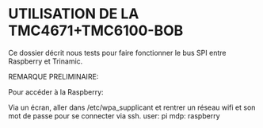 # UTILISATION DE LA TMC4671+TMC6100-BOB

Ce dossier décrit nous tests pour faire fonctionner le bus SPI entre Raspberry et Trinamic.

REMARQUE PRELIMINAIRE:

Pour accéder à la Raspberry:

Via un écran, aller dans /etc/wpa_supplicant et rentrer un réseau wifi et son mot de passe pour se connecter via ssh. 
user: pi
mdp: raspberry


